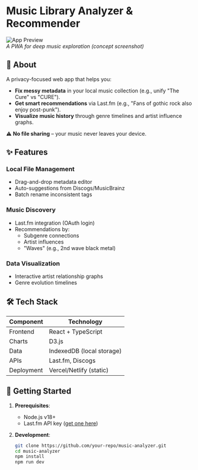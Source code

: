 # Music Library Analyzer & Recommender

![App Preview](https://via.placeholder.com/800x400?text=Music+Library+Analyzer+Screenshot)  
*A PWA for deep music exploration (concept screenshot)*

## 🎯 About

A privacy-focused web app that helps you:
- **Fix messy metadata** in your local music collection (e.g., unify "The Cure" vs "CURE").
- **Get smart recommendations** via Last.fm (e.g., "Fans of gothic rock also enjoy post-punk").
- **Visualize music history** through genre timelines and artist influence graphs.

⚠️ **No file sharing** – your music never leaves your device.

## ✨ Features

### Local File Management
- Drag-and-drop metadata editor
- Auto-suggestions from Discogs/MusicBrainz
- Batch rename inconsistent tags

### Music Discovery
- Last.fm integration (OAuth login)
- Recommendations by:
  - Subgenre connections
  - Artist influences
  - "Waves" (e.g., 2nd wave black metal)

### Data Visualization
- Interactive artist relationship graphs
- Genre evolution timelines

## 🛠️ Tech Stack

| Component       | Technology               |
|-----------------|--------------------------|
| Frontend        | React + TypeScript       |
| Charts          | D3.js                    |
| Data            | IndexedDB (local storage)|
| APIs            | Last.fm, Discogs         |
| Deployment      | Vercel/Netlify (static)  |

## 🚀 Getting Started

1. **Prerequisites**:
   - Node.js v18+
   - Last.fm API key ([get one here](https://www.last.fm/api))

2. **Development**:
   ```bash
   git clone https://github.com/your-repo/music-analyzer.git
   cd music-analyzer
   npm install
   npm run dev
